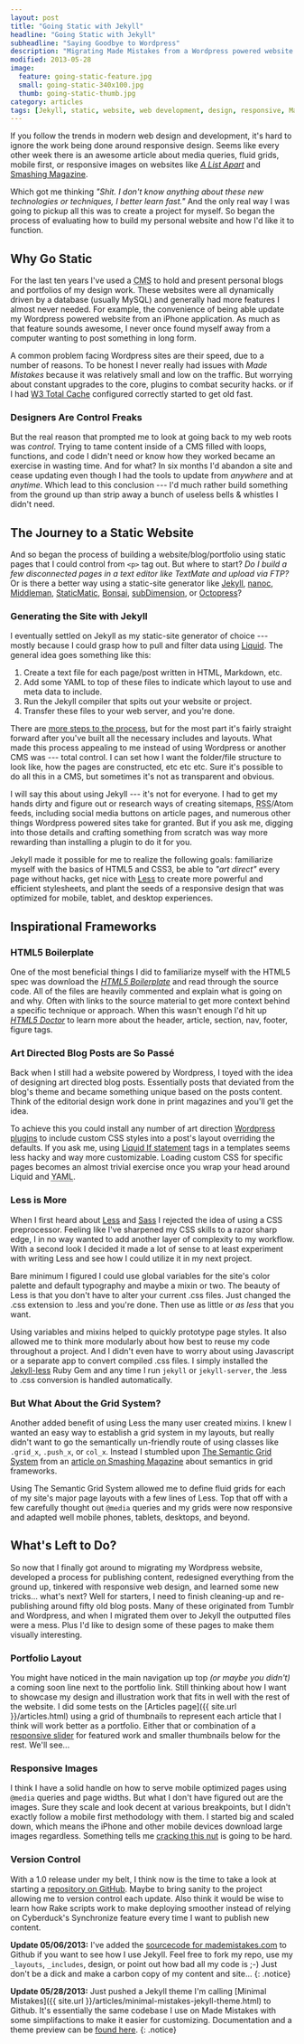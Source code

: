 ```yaml
---
layout: post
title: "Going Static with Jekyll"
headline: "Going Static with Jekyll"
subheadline: "Saying Goodbye to Wordpress"
description: "Migrating Made Mistakes from a Wordpress powered website back to its static file roots using Jekyll."
modified: 2013-05-28
image: 
  feature: going-static-feature.jpg
  small: going-static-340x100.jpg
  thumb: going-static-thumb.jpg
category: articles
tags: [Jekyll, static, website, web development, design, responsive, Made Mistakes, feature]
---
```


If you follow the trends in modern web design and development, it's hard to ignore the work being done around responsive design. Seems like every other week there is an awesome article about media queries, fluid grids, mobile first, or responsive images on websites like [*A List Apart*](http://www.alistapart.com/) and [Smashing Magazine](http://www.smashingmagazine.com/).

Which got me thinking *"Shit. I don't know anything about these new technologies or techniques, I better learn fast."* And the only real way I was going to pickup all this was to create a project for myself. So began the process of evaluating how to build my personal website and how I'd like it to function.

## Why Go Static

For the last ten years I've used a <abbr title="Content Management System">CMS</abbr> to hold and present personal blogs and portfolios of my design work. These websites were all dynamically driven by a database (usually MySQL) and generally had more features I almost never needed. For example, the convenience of being able update my Wordpress powered website from an iPhone application. As much as that feature sounds awesome, I never once found myself away from a computer wanting to post something in long form.

A common problem facing Wordpress sites are their speed, due to a number of reasons. To be honest I never really had issues with *Made Mistakes* because it was relatively small and low on the traffic. But worrying about constant upgrades to the core, plugins to combat security hacks. or if I had [W3 Total Cache](http://wordpress.org/extend/plugins/w3-total-cache/) configured correctly started to get old fast.

### Designers Are Control Freaks

But the real reason that prompted me to look at going back to my web roots was *control*. Trying to tame content inside of a <abbr>CMS</abbr> filled with loops, functions, and code I didn't need or know how they worked became an exercise in wasting time. And for what? In six months I'd abandon a site and cease updating even though I had the tools to update from *anywhere* and at *anytime*. Which lead to this conclusion --- I'd much rather build something from the ground up than strip away a bunch of useless bells & whistles I didn't need.

## The Journey to a Static Website

And so began the process of building a website/blog/portfolio using static pages that I could control from `<p>` tag out. But where to start? *Do I build a few disconnected pages in a text editor like TextMate and upload via FTP?* Or is there a better way using a static-site generator like [Jekyll][1], [nanoc][2], [Middleman][3], [StaticMatic][4], [Bonsai][5], [subDimension][6], or [Octopress][7]?

[1]: http://jekyllrb.com/
[2]: http://nanoc.stoneship.org/
[3]: http://middlemanapp.com/
[4]: http://staticmatic.rubyforge.org/
[5]: https://github.com/benschwarz/bonsai
[6]: http://subdimension.co.uk/pages/projects.html
[7]: http://octopress.org/

### Generating the Site with Jekyll

I eventually settled on Jekyll as my static-site generator of choice --- mostly because I could grasp how to pull and filter data using [Liquid](http://liquidmarkup.org/). The general idea goes something like this:

1.	Create a text file for each page/post written in <abbr>HTML</abbr>, Markdown, etc.
2.	Add some <abbr>YAML</abbr> to top of these files to indicate which layout to use and meta data to include.
3.	Run the Jekyll compiler that spits out your website or project.
4.	Transfer these files to your web server, and you're done.

There are [more steps to the process](http://jekyllbootstrap.com/), but for the most part it's fairly straight forward after you've built all the necessary includes and layouts. What made this process appealing to me instead of using Wordpress or another <abbr>CMS</abbr> was --- total control. I can set how I want the folder/file structure to look like, how the pages are constructed, etc etc etc. Sure it's possible to do all this in a <abbr>CMS</abbr>, but sometimes it's not as transparent and obvious.

I will say this about using Jekyll --- it's not for everyone. I had to get my hands dirty and figure out or research ways of creating sitemaps, <abbr title="Really Simple Syndication">RSS</abbr>/Atom feeds, including social media buttons on article pages, and numerous other things Wordpress powered sites take for granted. But if you ask me, digging into those details and crafting something from scratch was way more rewarding than installing a plugin to do it for you.

Jekyll made it possible for me to realize the following goals: familiarize myself with the basics of <abbr>HTML5</abbr> and <abbr>CSS3</abbr>, be able to *"art direct"* every page without hacks, get nice with [Less](http://lesscss.org/) to create more powerful and efficient stylesheets, and plant the seeds of a responsive design that was optimized for mobile, tablet, and desktop experiences.

## Inspirational Frameworks

### HTML5 Boilerplate

One of the most beneficial things I did to familiarize myself with the HTML5 spec was download the [*HTML5 Boilerplate*](http://html5boilerplate.com/) and read through the source code. All of the files are heavily commented and explain what is going on and why. Often with links to the source material to get more context behind a specific technique or approach. When this wasn't enough I'd hit up [*HTML5 Doctor*](http://html5doctor.com/) to learn more about the header, article, section, nav, footer, figure tags.

### Art Directed Blog Posts are So Passé

Back when I still had a website powered by Wordpress, I toyed with the idea of designing art directed blog posts. Essentially posts that deviated from the blog's theme and became something unique based on the posts content. Think of the editorial design work done in print magazines and you'll get the idea.

To achieve this you could install any number of art direction [Wordpress plugins](http://wordpress.org/extend/plugins/art-direction/) to include custom <abbr>CSS</abbr> styles into a post's layout overriding the defaults. If you ask me, using [Liquid If statement](http://wiki.shopify.com/UsingLiquid#If_.2F_Else_.2F_Unless) tags in a templates seems less hacky and way more customizable. Loading custom <abbr>CSS </abbr> for specific pages becomes an almost trivial exercise once you wrap your head around Liquid and <abbr title="YAML Ain't Markup Language">YAML</abbr>.

### Less is More

When I first heard about [Less](http://lesscss.org/) and [Sass](http://sass-lang.com/about.html) I rejected the idea of using a <abbr>CSS</abbr> preprocessor. Feeling like I've sharpened my <abbr>CSS</abbr> skills to a razor sharp edge, I in no way wanted to add another layer of complexity to my workflow. With a second look I decided it made a lot of sense to at least experiment with writing Less and see how I could utilize it in my next project.

Bare minimum I figured I could use global variables for the site's color palette and default typography and maybe a mixin or two. The beauty of Less is that you don't have to alter your current .css files. Just changed the .css extension to .less and you're done. Then use as little or *as less* that you want.

Using variables and mixins helped to quickly prototype page styles. It also allowed me to think more modularly about how best to reuse my code throughout a project. And I didn't even have to worry about using Javascript or a separate app to convert compiled .css files. I simply installed the [Jekyll-less](http://rubygems.org/gems/jekyll-less) Ruby Gem and any time I run `jekyll` or `jekyll-server`, the .less to .css conversion is handled automatically.

### But What About the Grid System?

Another added benefit of using Less the many user created mixins. I knew I wanted an easy way to establish a grid system in my layouts, but really didn't want to go the semantically un-friendly route of using classes like `.grid_x`, `.push_x`, or `col_x`. Instead I stumbled upon [The Semantic Grid System](http://semantic.gs/) from an [article on Smashing Magazine](http://coding.smashingmagazine.com/2011/08/23/the-semantic-grid-system-page-layout-for-tomorrow/ "The Semantic Grid System Page Layout for Tomorrow") about semantics in grid frameworks.

Using The Semantic Grid System allowed me to define fluid grids for each of my site's major page layouts with a few lines of Less. Top that off with a few carefully thought out `@media` queries and my grids were now responsive and adapted well mobile phones, tablets, desktops, and beyond.

## What's Left to Do?

So now that I finally got around to migrating my Wordpress website, developed a process for publishing content, redesigned everything from the ground up, tinkered with responsive web design, and learned some new tricks... what's next? Well for starters, I need to finish cleaning-up and re-publishing around fifty old blog posts. Many of these originated from Tumblr and Wordpress, and when I migrated them over to Jekyll the outputted files were a mess. Plus I'd like to design some of these pages to make them visually interesting.

### Portfolio Layout

You might have noticed in the main navigation up top *(or maybe you didn't)* a coming soon line next to the portfolio link. Still thinking about how I want to showcase my design and illustration work that fits in well with the rest of the website. I did some tests on the [Articles page]({{ site.url }}/articles.html) using a grid of thumbnails to represent each article that I think will work better as a portfolio. Either that or combination of a [responsive slider](http://www.woothemes.com/flexslider/) for featured work and smaller thumbnails below for the rest. We'll see...

### Responsive Images

I think I have a solid handle on how to serve mobile optimized pages using `@media` queries and page widths. But what I don't have figured out are the images. Sure they scale and look decent at various breakpoints, but I didn't exactly follow a mobile first methodology with them. I started big and scaled down, which means the iPhone and other mobile devices download large images regardless. Something tells me [cracking this nut](http://www.alistapart.com/articles/responsive-images-how-they-almost-worked-and-what-we-need/ "Responsive Images How They Almost Worked and What We Need") is going to be hard.

### Version Control

With a 1.0 release under my belt, I think now is the time to take a look at starting a [repository on GitHub](https://github.com/mmistakes/made-mistakes). Maybe to bring sanity to the project allowing me to version control each update. Also think it would be wise to learn how Rake scripts work to make deploying smoother instead of relying on Cyberduck's Synchronize feature every time I want to publish new content.

**Update 05/06/2013:** I've added the [sourcecode for mademistakes.com](https://github.com/mmistakes/made-mistakes) to Github if you want to see how I use Jekyll. Feel free to fork my repo, use my `_layouts`, `_includes`, design, or point out how bad all my code is ;-) Just don't be a dick and make a carbon copy of my content and site...
{: .notice}

**Update 05/28/2013:** Just pushed a Jekyll theme I'm calling [Minimal Mistakes]({{ site.url }}/articles/minimal-mistakes-jekyll-theme.html) to Github. It's essentially the same codebase I use on Made Mistakes with some simplifactions to make it easier for customizing. Documentation and a theme preview can be [found here](http://mmistakes.github.io/minimal-mistakes).
{: .notice}